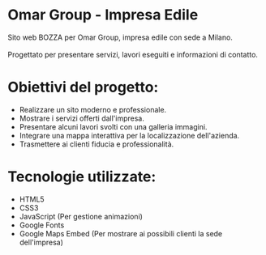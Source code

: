 # Omar Group - Impresa Edile  
Sito web BOZZA per Omar Group, impresa edile con sede a Milano.   
<br>
Progettato per presentare servizi, lavori eseguiti e informazioni di contatto. 
 
# Obiettivi del progetto:
- Realizzare un sito moderno e professionale.
- Mostrare i servizi offerti dall'impresa.
- Presentare alcuni lavori svolti con una galleria immagini. 
- Integrare una mappa interattiva per la localizzazione dell'azienda. 
- Trasmettere ai clienti fiducia e professionalità. 
 
# Tecnologie utilizzate:
- HTML5 
- CSS3
- JavaScript (Per gestione animazioni)
- Google Fonts
- Google Maps Embed (Per mostrare ai possibili clienti la sede dell'impresa)
